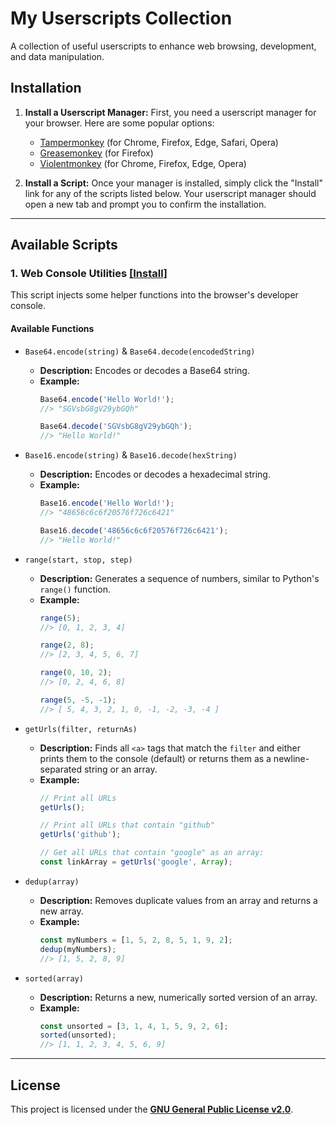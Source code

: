 # My Userscripts Collection

A collection of useful userscripts to enhance web browsing, development, and data manipulation.

## Installation

1.  **Install a Userscript Manager:** First, you need a userscript manager for your browser. Here are some popular options:
    *   [Tampermonkey](https://www.tampermonkey.net/) (for Chrome, Firefox, Edge, Safari, Opera)
    *   [Greasemonkey](https://www.greasespot.net/) (for Firefox)
    *   [Violentmonkey](https://violentmonkey.github.io/) (for Chrome, Firefox, Edge, Opera)

2.  **Install a Script:** Once your manager is installed, simply click the "Install" link for any of the scripts listed below. Your userscript manager should open a new tab and prompt you to confirm the installation.

---

## Available Scripts

### 1. Web Console Utilities **[[Install]](https://github.com/FDrach/userscripts/raw/master/WebConsoleUtilities.user.js)**

This script injects some helper functions into the browser's developer console.

#### Available Functions

*   `Base64.encode(string)` & `Base64.decode(encodedString)`
    *   **Description:** Encodes or decodes a Base64 string.
    *   **Example:**
        ```javascript
        Base64.encode('Hello World!');
        //> "SGVsbG8gV29ybGQh"

        Base64.decode('SGVsbG8gV29ybGQh');
        //> "Hello World!"
        ```

*   `Base16.encode(string)` & `Base16.decode(hexString)`
    *   **Description:** Encodes or decodes a hexadecimal string.
    *   **Example:**
        ```javascript
        Base16.encode('Hello World!');
        //> "48656c6c6f20576f726c6421" 

        Base16.decode('48656c6c6f20576f726c6421');
        //> "Hello World!"
        ```

*   `range(start, stop, step)`
    *   **Description:** Generates a sequence of numbers, similar to Python's `range()` function.
    *   **Example:**
        ```javascript
        range(5);
        //> [0, 1, 2, 3, 4]

        range(2, 8);
        //> [2, 3, 4, 5, 6, 7]

        range(0, 10, 2);
        //> [0, 2, 4, 6, 8]

        range(5, -5, -1);
        //> [ 5, 4, 3, 2, 1, 0, -1, -2, -3, -4 ]
        ```

*   `getUrls(filter, returnAs)`
    *   **Description:** Finds all `<a>` tags that match the `filter` and either prints them to the console (default) or returns them as a newline-separated string or an array.
    *   **Example:**
        ```javascript
        // Print all URLs
        getUrls();

        // Print all URLs that contain "github"
        getUrls('github');

        // Get all URLs that contain "google" as an array:
        const linkArray = getUrls('google', Array);
        ```

*   `dedup(array)`
    *   **Description:** Removes duplicate values from an array and returns a new array.
    *   **Example:**
        ```javascript
        const myNumbers = [1, 5, 2, 8, 5, 1, 9, 2];
        dedup(myNumbers);
        //> [1, 5, 2, 8, 9]
        ```
*   `sorted(array)`
    *   **Description:** Returns a new, numerically sorted version of an array.
    *   **Example:**
        ```javascript
        const unsorted = [3, 1, 4, 1, 5, 9, 2, 6];
        sorted(unsorted);
        //> [1, 1, 2, 3, 4, 5, 6, 9]
        ```
---

## License

This project is licensed under the **[GNU General Public License v2.0](LICENSE)**.
